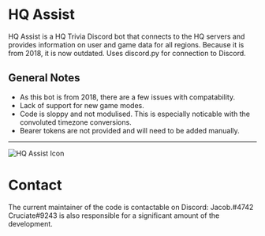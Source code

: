 # HQ Assist
HQ Assist is a HQ Trivia Discord bot that connects to the HQ servers and provides information on user and game data for all regions. Because it is from 2018, it is now outdated. Uses discord.py for connection to Discord.

## General Notes
* As this bot is from 2018, there are a few issues with compatability.
* Lack of support for new game modes.
* Code is sloppy and not modulised. This is especially noticable with the convoluted timezone conversions.
* Bearer tokens are not provided and will need to be added manually.

---

![HQ Assist Icon](https://i.imgur.com/D0tzEkz.png)

# Contact
The current maintainer of the code is contactable on Discord: Jacob.#4742
Cruciate#9243 is also responsible for a significant amount of the development.
